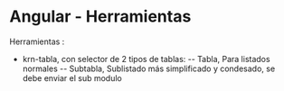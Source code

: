 # Angular - Herramientas

Herramientas : 
- krn-tabla, con selector de 2 tipos de tablas:
-- Tabla, Para listados normales
-- Subtabla,  Sublistado más simplificado y condesado, se debe enviar el sub modulo
